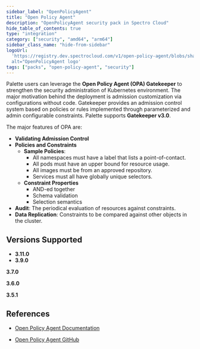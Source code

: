 ```yaml
---
sidebar_label: "OpenPolicyAgent"
title: "Open Policy Agent"
description: "OpenPolicyAgent security pack in Spectro Cloud"
hide_table_of_contents: true
type: "integration"
category: ["security", "amd64", "arm64"]
sidebar_class_name: "hide-from-sidebar"
logoUrl:
  'https://registry.dev.spectrocloud.com/v1/open-policy-agent/blobs/sha256:fcbad202dc9ca5e7a756562d8f9fc180ee77474034447dabc302d8a5a2bbe148?type=image.webp"
  alt="OpenPolicyAgent logo'
tags: ["packs", "open-policy-agent", "security"]
---
```


Palette users can leverage the **Open Policy Agent (OPA) Gatekeeper** to strengthen the security administration of
Kubernetes environment. The major motivation behind the deployment is admission customization via configurations without
code. Gatekeeper provides an admission control system based on policies or rules implemented through parameterized and
admin configurable constraints. Palette supports **Gatekeeper v3.0**.

The major features of OPA are:

- **Validating Admission Control**
- **Policies and Constraints**
  - **Sample Policies**:
    - All namespaces must have a label that lists a point-of-contact.
    - All pods must have an upper bound for resource usage.
    - All images must be from an approved repository.
    - Services must all have globally unique selectors.
  - **Constraint Properties**
    - AND-ed together
    - Schema validation
    - Selection semantics
- **Audit**: The periodical evaluation of resources against constraints.
- **Data Replication**: Constraints to be compared against other objects in the cluster.

## Versions Supported

<Tabs queryString="versions">

<TabItem label="3.9.x" value="3.9.x">

- **3.11.0**
- **3.9.0**

</TabItem>

<TabItem label="3.7.x" value="3.7.x">

**3.7.0**

</TabItem>

<TabItem label="3.6.x" value="3.6.x">

**3.6.0**

</TabItem>

<TabItem label="3.5.x" value="3.5.x">

**3.5.1**

</TabItem>

</Tabs>

## References

- [Open Policy Agent Documentation](https://open-policy-agent.github.io/gatekeeper/website/docs)

- [Open Policy Agent GitHub](https://github.com/open-policy-agent/gatekeeper)
